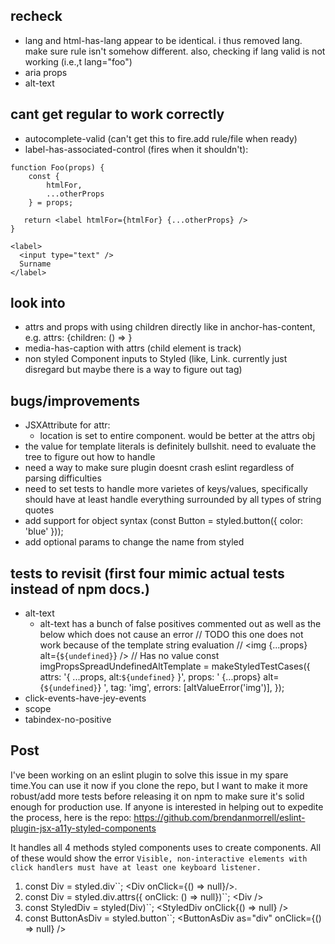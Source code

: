 ## recheck

- lang and html-has-lang appear to be identical. i thus removed lang. make sure rule isn't somehow different. also, checking if lang valid is not working (i.e.,t lang="foo")
- aria props
- alt-text

## cant get regular to work correctly

- autocomplete-valid (can't get this to fire.add rule/file when ready)
- label-has-associated-control (fires when it shouldn't):

```
function Foo(props) {
    const {
        htmlFor,
        ...otherProps
    } = props;

   return <label htmlFor={htmlFor} {...otherProps} />
}
```

```
<label>
  <input type="text" />
  Surname
</label>
```

## look into

- attrs and props with using children directly like in anchor-has-content, e.g. attrs: {children: () => <Bar aria-hidden>}
- media-has-caption with attrs (child element is track)
- non styled Component inputs to Styled (like, Link. currently just disregard but maybe there is a way to figure out tag)

## bugs/improvements

- JSXAttribute for attr:
  - location is set to entire component. would be better at the attrs obj
- the value for template literals is definitely bullshit. need to evaluate the tree to figure out how to handle
- need a way to make sure plugin doesnt crash eslint regardless of parsing difficulties
- need to set tests to handle more varietes of keys/values, specifically should have at least handle everything surrounded by all types of string quotes
- add support for object syntax (const Button = styled.button({ color: 'blue' }));
- add optional params to change the name from styled

## tests to revisit (first four mimic actual tests instead of npm docs.)

- alt-text
  - alt-text has a bunch of false positives commented out as well as the below which does not cause an error
    // TODO this one does not work because of the template string evaluation
    // <img {...props} alt={`${undefined}`} /> // Has no value
    const imgPropsSpreadUndefinedAltTemplate = makeStyledTestCases({
    attrs: '{ ...props, alt:`${undefined}` }',
    props: ' {...props} alt={`${undefined}`} ',
    tag: 'img',
    errors: [altValueError('img')],
    });
- click-events-have-jey-events
- scope
- tabindex-no-positive

## Post

I've been working on an eslint plugin to solve this issue in my spare time.You can use it now if you clone the repo, but I want to make it more robust/add more tests before releasing it on npm to make sure it's solid enough for production use. If anyone is interested in helping out to expedite the process, here is the repo: https://github.com/brendanmorrell/eslint-plugin-jsx-a11y-styled-components

It handles all 4 methods styled components uses to create components. All of these would show the error `Visible, non-interactive elements with click handlers must have at least one keyboard listener.`

1. const Div = styled.div\`\`;
   &lt;Div onClick={() => null}/>.
2. const Div = styled.div.attrs({ onClick: () => null})\`\`;
   &lt;Div />
3. const StyledDiv = styled(Div)\`\`;
   &lt;StyledDiv onClick{() => null} />
4. const ButtonAsDiv = styled.button\`\`;
   &lt;ButtonAsDiv as="div" onClick={() => null} />
